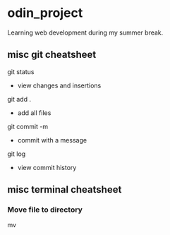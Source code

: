 # odin_project
Learning web development during my summer break.

## misc git cheatsheet
git status
- view changes and insertions

git add .
- add all files

git commit -m <message>
- commit with a message

git log
- view commit history

## misc terminal cheatsheet
### Move file to directory
mv <filename> <dir>